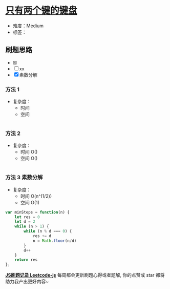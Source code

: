 # [只有两个键的键盘](https://leetcode-cn.com/problems/2-keys-keyboard/)

- 难度：Medium
- 标签：

## 刷题思路

- [x] 
- [ ] xx
- [x] 素数分解

### 方法 1 

- 复杂度：
    - 时间 
    - 空间

``` js
```

### 方法 2

- 复杂度：
    - 时间 O()
    - 空间 O()

``` js

```

### 方法 3 素数分解

- 复杂度：
    - 时间 O(n^(1/2))
    - 空间 O(1)

``` js
var minSteps = function(n) {
    let res = 0
    let d = 2
    while (n > 1) {
        while (n % d === 0) {
            res += d
            n = Math.floor(n/d)
        }
        d++
    }
    return res
};
```

**[JS刷题记录 Leetcode-js](https://github.com/Nodreame/leetcode-js)** 每周都会更新刷题心得或者题解, 你的点赞或 star 都将助力我产出更好内容~
